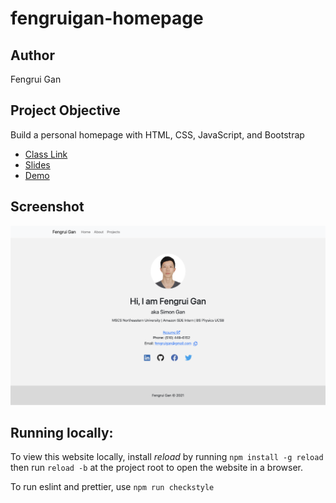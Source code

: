 # fengruigan-homepage

## Author

Fengrui Gan

## Project Objective

Build a personal homepage with HTML, CSS, JavaScript, and Bootstrap

- [Class Link](https://johnguerra.co/classes/webDevelopment_fall_2021/)
- [Slides](https://docs.google.com/presentation/d/1DUxhcyo_CarS9NEgr0njODvs7eIyj0OoMbYh4yenIsE/edit?usp=sharing)
- [Demo](https://youtu.be/4z3GErss9SE)

## Screenshot

![Landing page screenshot](public/images/screenshot.png "screenshot")

## Running locally:

To view this website locally, install _reload_ by running
`npm install -g reload` then run `reload -b` at the project root to open the website in a browser.

To run eslint and prettier, use `npm run checkstyle`
